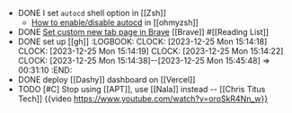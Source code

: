 - DONE I set `autocd` shell option in [[Zsh]]
	- [How to enable/disable autocd](https://github.com/ohmyzsh/ohmyzsh/issues/8025#issuecomment-514285345) in [[ohmyzsh]]
- DONE [Set custom new tab page in Brave](https://community.brave.com/t/how-to-sat-brave-new-tab-to-custom-website-url/202083/3) [[Brave]] #[[Reading List]]
- DONE set up [[gh]]
  :LOGBOOK:
  CLOCK: [2023-12-25 Mon 15:14:18]
  CLOCK: [2023-12-25 Mon 15:14:19]
  CLOCK: [2023-12-25 Mon 15:14:22]
  CLOCK: [2023-12-25 Mon 15:14:38]--[2023-12-25 Mon 15:45:48] =>  00:31:10
  :END:
- DONE deploy [[Dashy]] dashboard on [[Vercel]]
- TODO [#C] Stop using [[APT]], use [[Nala]] instead -- [[Chris Titus Tech]]
  {{video https://www.youtube.com/watch?v=oroSkR4Nn_w}}